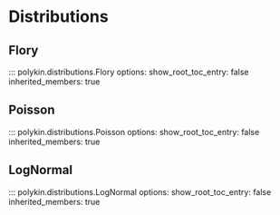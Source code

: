 # Distributions

## Flory

::: polykin.distributions.Flory
    options:
        show_root_toc_entry: false
        inherited_members: true

## Poisson

::: polykin.distributions.Poisson
    options:
        show_root_toc_entry: false
        inherited_members: true

## LogNormal

::: polykin.distributions.LogNormal
    options:
        show_root_toc_entry: false
        inherited_members: true